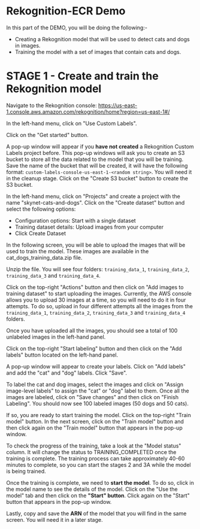 # Rekognition-ECR Demo

In this part of the DEMO, you will be doing the following:-

- Creating a Rekognition model that will be used to detect cats and dogs in images.
- Training the model with a set of images that contain cats and dogs.

# STAGE 1 - Create and train the Rekognition model

Navigate to the Rekognition console: https://us-east-1.console.aws.amazon.com/rekognition/home?region=us-east-1#/

In the left-hand menu, click on "Use Custom Labels".

Click on the "Get started" button.

A pop-up window will appear if you **have not created** a Rekognition Custom Labels project before. This pop-up windows will ask you to create an S3 bucket to store all the data related to the model that you will be training. Save the name of the bucket that will be created, it will have the following format: `custom-labels-console-us-east-1-<random string>`. You will need it in the cleanup stage. Click on the "Create S3 bucket" button to create the S3 bucket.

In the left-hand menu, click on "Projects" and create a project with the name "skynet-cats-and-dogs".
Click on the "Create dataset" button and select the following options:
 - Configuration options: Start with a single dataset
 - Training dataset details: Upload images from your computer
 - Click Create Dataset

In the following screen, you will be able to upload the images that will be used to train the model. These images are available in the cat_dogs_training_data.zip file.

Unzip the file. You will see four folders: `training_data_1`, `training_data_2`, `training_data_3` and `training_data_4`.

Click on the top-right "Actions" button and then click on "Add images to training dataset" to start uploading the images. Currently, the AWS console allows you to upload 30 images at a time, so you will need to do it in four attempts. To do so, upload in four different attempts all the images from the `training_data_1`, `training_data_2`, `training_data_3` and `training_data_4` folders.

Once you have uploaded all the images, you should see a total of 100 unlabeled images in the left-hand panel.

Click on the top-right "Start labeling" button and then click on the "Add labels" button located on the left-hand panel.

A pop-up window will appear to create your labels. Click on "Add labels" and add the "cat" and "dog" labels. Click "Save".

To label the cat and dog images, select the images and click on "Assign image-level labels" to assign the "cat" or "dog" label to them. Once all the images are labeled, click on "Save changes" and then click on "Finish Labeling". You should now see 100 labeled images (50 dogs and 50 cats).

If so, you are ready to start training the model. Click on the top-right "Train model" button. In the next screen, click on the "Train model" button and then click again on the "Train model" button that appears in the pop-up window.

To check the progress of the training, take a look at the "Model status" column. It will change the status to TRAINING_COMPLETED once the training is complete. The training process can take approximately 40-60 minutes to complete, so you can start the stages 2 and 3A while the model is being trained.

Once the training is complete, we need to **start the model**. To do so, click in the model name to see the details of the model. Click on the "Use the model" tab and then click on the **"Start" button**. Click again on the "Start" button that appears in the pop-up window.

Lastly, copy and save the **ARN** of the model that you will find in the same screen. You will need it in a later stage.
